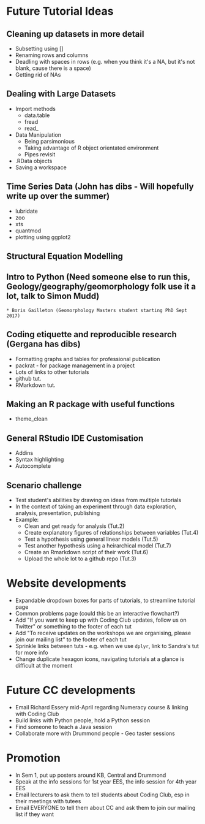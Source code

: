 # Future Tutorial Ideas

## Cleaning up datasets in more detail
* Subsetting using []
* Renaming rows and columns
* Deadling with spaces in rows (e.g. when you think it's a NA, but it's not blank, cause there is a space)
* Getting rid of NAs

## Dealing with Large Datasets
* Import methods
  * data.table
  * fread
  * read_
* Data Manipulation
  * Being parsimonious
  * Taking advantage of R object orientated environment
  * Pipes revisit
* .RData objects
* Saving a workspace

## Time Series Data (John has dibs - Will hopefully write up over the summer)
* lubridate
* zoo
* xts
* quantmod
* plotting using ggplot2

## Structural Equation Modelling

## Intro to Python (Need someone else to run this, Geology/geography/geomorphology folk use it a lot, talk to Simon Mudd)
	* Boris Gailleton (Geomorphology Masters student starting PhD Sept 2017)

## Coding etiquette and reproducible research (Gergana has dibs)
* Formatting graphs and tables for professional publication
* packrat - for package management in a project
* Lots of links to other tutorials
 * github tut.
 * RMarkdown tut.

## Making an R package with useful functions
* theme_clean

## General RStudio IDE Customisation
* Addins
* Syntax highlighting
* Autocomplete

## Scenario challenge
* Test student's abilities by drawing on ideas from multiple tutorials
* In the context of taking an experiment through data exploration, analysis, presentation, publishing
* Example:
  * Clean and get ready for analysis (Tut.2)
  * Create explanatory figures of relationships between variables (Tut.4)
  * Test a hypothesis using general linear models (Tut.5)
  * Test another hypothesis using a heirarchical model (Tut.7)
  * Create an Rmarkdown script of their work (Tut.6)
  * Upload the whole lot to a github repo (Tut.3)
  
# Website developments
* Expandable dropdown boxes for parts of tutorials, to streamline tutorial page
* Common problems page (could this be an interactive flowchart?)
* Add "If you want to keep up with Coding Club updates, follow us on Twitter" or something to the footer of each tut
* Add "To receive updates on the workshops we are organising, please join our mailing list" to the footer of each tut
* Sprinkle links between tuts - e.g. when we use `dplyr`, link to Sandra's tut for more info
* Change duplicate hexagon icons, navigating tutorials at a glance is difficult at the moment

# Future CC developments
* Email Richard Essery mid-April regarding Numeracy course & linking with Coding Club
* Build links with Python people, hold a Python session
* Find someone to teach a Java session
* Collaborate more with Drummond people - Geo taster sessions

# Promotion
* In Sem 1, put up posters around KB, Central and Drummond
* Speak at the info sessions for 1st year EES, the info session for 4th year EES
* Email lecturers to ask them to tell students about Coding Club, esp in their meetings with tutees
* Email EVERYONE to tell them about CC and ask them to join our mailing list if they want




